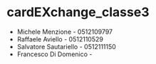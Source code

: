 # cardEXchange_classe3
- Michele Menzione - 0512109797
- Raffaele Aviello - 0512110529
- Salvatore Sautariello - 0512111150
- Francesco Di Domenico - 
